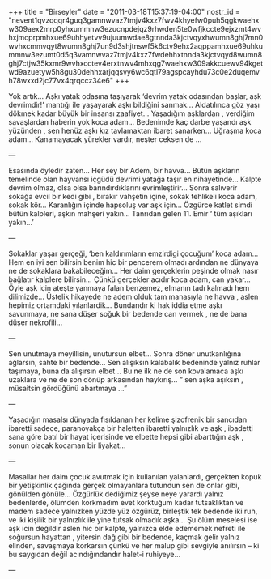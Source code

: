 +++
title = "Birseyler"
date = "2011-03-18T15:37:19-04:00"
nostr_id = "nevent1qvzqqqr4guq3gamnwvaz7tmjv4kxz7fwv4khyefw0puh5qgkwaehxw309aex2mrp0yhxummnw3ezucnpdejqz9rhwden5te0wfjkccte9ejxzmt4wvhxjmcprpmhxue69uhhyetvv9ujuumwdae8gtnnda3kjctvqyxhwumn8ghj7mn0wvhxcmmvqyt8wumn8ghj7un9d3shjtnswf5k6ctv9ehx2aqppamhxue69uhkummnw3ezumt0d5q3vamnwvaz7tmjv4kxz7fwdehhxtnnda3kjctvqyd8wumn8ghj7ctjw35kxmr9wvhxcctev4erxtnwv4mhxqg7waehxw309akkcuewv94kgetwd9azuetyw5h8gu30dehhxarjqqsvy6wc6qtl79agspcayhdu73c0e2duqemvh78wxxd2jc77vx4qrqccz34e6"
+++

Yok artık…
Aşkı yatak odasına taşıyarak ‘devrim yatak odasından başlar, aşk devrimdir!’ mantığı ile yaşayarak aşkı bildiğini sanmak…
Aldatılınca göz yaşı dökmek kadar büyük bir insansı zaafiyet…
Yaşadığım aşklardan , verdiğim savaşlardan haberin yok koca adam…
Bedenimde kaç darbe yaşandı aşk yüzünden ,
sen henüz aşkı kız tavlamaktan ibaret sanarken…
Uğraşma koca adam…
Kanamayacak yürekler vardır, neşter ceksen de …

—

Esasında öyledir zaten…
Her sey bir Adem, bir havva…
Bütün aşkların temelinde olan hayvansı içgüdü devrimi yatağa taşır en nihayetinde…
Kalpte devrim olmaz, olsa olsa barındırdıklarını evrimleştirir…
Sonra salıverir sokağa evcil bir kedi gibi , bırakır vahşetin içine, sokak tehlikeli koca adam, sokak kör…
Karanlığın içinde hapsoluş var aşk için…
Özgürce katlet simdi bütün kalpleri, aşkın mahşeri yakın…
Tanrıdan gelen 11. Emir ‘ tüm aşıkları yakın…’

—

Sokaklar yaşar gerçeği,
‘ben kaldırımların emzirdigi çocuğum’ koca adam…
Hem en iyi sen bilirsin benim hic bir pencerem olmadı ardından ne dünyaya ne de sokaklara bakabileceğim…
Her daim gerçeklerin peşinde olmak nasır bağlatır kalplere bilirsin…
Çünkü gerçekler acıdır koca adam, can yakar…
Öyle aşk icin ateşte yanmaya falan benzemez, elmanın tadı kalmadı hem dilimizde…
Üstelik hikayede ne adem olduk tam manasıyla ne havva , aslen hepimiz ortamdaki yılanlardik…
Bundandır ki hak iddia etme aşkı savunmaya,
ne sana düşer soğuk bir bedende can vermek , ne de bana düşer nekrofili…

—

Sen unutmaya meyillisin, unutursun elbet…
Sonra döner unutkanlığına ağlarsın, sahte bir bedende…
Sen alışıksın kalabalık bedeninde yalnız ruhlar taşımaya, buna da alışırsın elbet…
Bu ne ilk ne de son kovalamaca aşkı uzaklara ve ne de son dönüp arkasından haykırış…
” sen aşka aşıksın , müsaitsin gördüğünü abartmaya …”

—

Yaşadığın masalsı dünyada fısıldanan her kelime şizofrenik bir sancıdan ibaretti sadece,
paranoyakça bir haletten ibaretti yalnızlık ve aşk ,
ibadetti sana göre batıl bir hayat içerisinde ve elbette hepsi gibi abarttığın aşk ,
sonun olacak kocaman bir liyakat…

—

Masallar her daim çocuk avutmak için kullanılan yalanlardı,
gerçekten kopuk bir yetişkinlik çağında gerçek olmayanlara tutundun sen de onlar gibi, gönülden gönüle…
Özgürlük dediğimiz şeyse neye yarardı yalnız bedenlerde,
ölümden korkmadım evet korktuğum kadar tutsaklıktan ve madem sadece yalnızken yüzde yüz özgürüz,
birleştik tek bedende iki ruh, ve iki kişilik bir yalnızlık ile yine tutsak olmadık aşka…
Şu ölüm meselesi ise aşk icin değildir aslen hic bir kalpte,
yalnızca elde edememek nefreti ile soğursun hayattan , yitersin dağ gibi bir bedende,
kaçmak gelir yalnız elinden, savaşmaya korkarsın çünkü ve her malup gibi sevgiyle anılırsın – ki bu saygıdan değil acındığındandır halet-i ruhiyeye…

—
